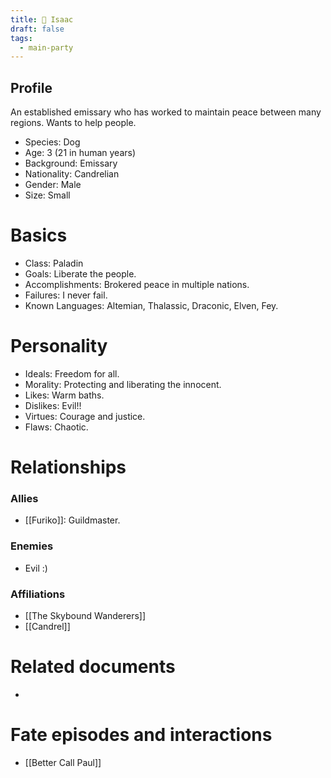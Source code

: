 ```yaml
---
title: 🐶 Isaac
draft: false
tags:
  - main-party
---
```

## Profile
An established emissary who has worked to maintain peace between many regions. Wants to help people.
- Species: Dog
- Age: 3 (21 in human years)
- Background: Emissary
- Nationality: Candrelian
- Gender: Male
- Size: Small
# Basics

- Class: Paladin
- Goals: Liberate the people.
- Accomplishments: Brokered peace in multiple nations.
- Failures: I never fail.
- Known Languages: Altemian, Thalassic, Draconic, Elven, Fey.
# Personality

- Ideals: Freedom for all.
- Morality: Protecting and liberating the innocent.
- Likes: Warm baths.
- Dislikes: Evil!!
- Virtues: Courage and justice.
- Flaws: Chaotic.
# Relationships

### Allies
- [[Furiko]]: Guildmaster.
### Enemies
- Evil :)
###  Affiliations
- [[The Skybound Wanderers]]
- [[Candrel]]
# Related documents
- 
# Fate episodes and interactions
- [[Better Call Paul]]